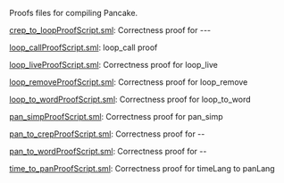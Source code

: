 Proofs files for compiling Pancake.

[crep_to_loopProofScript.sml](crep_to_loopProofScript.sml):
Correctness proof for ---

[loop_callProofScript.sml](loop_callProofScript.sml):
loop_call proof

[loop_liveProofScript.sml](loop_liveProofScript.sml):
Correctness proof for loop_live

[loop_removeProofScript.sml](loop_removeProofScript.sml):
Correctness proof for loop_remove

[loop_to_wordProofScript.sml](loop_to_wordProofScript.sml):
Correctness proof for loop_to_word

[pan_simpProofScript.sml](pan_simpProofScript.sml):
Correctness proof for pan_simp

[pan_to_crepProofScript.sml](pan_to_crepProofScript.sml):
Correctness proof for --

[pan_to_wordProofScript.sml](pan_to_wordProofScript.sml):
Correctness proof for --

[time_to_panProofScript.sml](time_to_panProofScript.sml):
Correctness proof for timeLang to panLang
